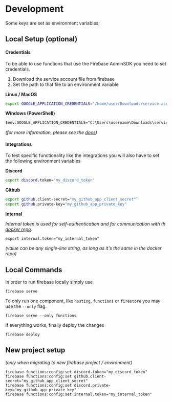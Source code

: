 # Development

Some keys are set as environment variables;


## Local Setup (optional)

#### Credentials

To be able to use functions that use the Firebase AdminSDK you need to set credentials.

1. Download the service account file from firebase
2. Set the path to that file to an environment variable

__Linux / MacOS__

```bash
export GOOGLE_APPLICATION_CREDENTIALS="/home/user/Downloads/service-account-file.json"
```

__Windows (PowerShell)__

```ps
$env:GOOGLE_APPLICATION_CREDENTIALS="C:\Users\username\Downloads\service-account-file.json"
```

_(for more information, please see the [docs](https://firebase.google.com/docs/admin/setup))_

#### Integrations

To test specific functionality like the integrations you will also have to set the following environment variables

__Discord__

```bash
export discord.token="my_discord_token"
```

__Github__

```bash
export github.client-secret="my_github_app_client_secret"`
export github.private-key="my_github_app_private_key"
```

__Internal__

_Internal token is used for self-authentication and for communication with th
[docker repo](https://github.com/Unity-CI/docker)._

```
export internal.token="my_internal_token"
```

_(value can be any single-line string, as long as it's the same in the docker repo)_

## Local Commands

In order to run firebase locally simply use

```
firebase serve
```

To only run one component, like `hosting`, `functions` or `firestore` you may use the `--only` flag.

```
firebase serve --only functions
```

If everything works, finally deploy the changes

```
firebase deploy
```

## New project setup 

_(only when migrating to new firebase project / environment)_

```
firebase functions:config:set discord.token="my_discord_token"
firebase functions:config:set github.client-secret="my_github_app_client_secret"
firebase functions:config:set discord.private-key="my_github_app_private_key"
firebase functions:config:set internal.token="my_internal_token"
```
